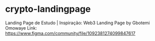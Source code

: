 # crypto-landingpage
Landing Page de Estudo | Inspiração: Web3 Landing Page by Gbotemi Omowaye
Link: https://www.figma.com/community/file/1092381274099847617
